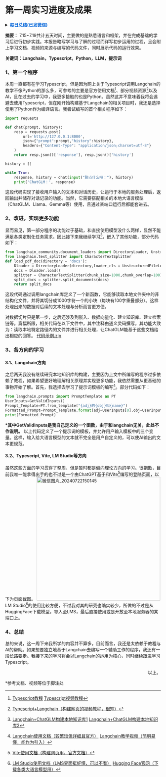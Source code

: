 # 第一周实习进度及成果

<details>
<summary>
<B>
<font color=#0969DA>每日总结(已发微信)</font>
</B>
</summary>

#### 7.15
1、VScode配置通义灵码；
2、从Hugging Face下载Gemma，通过LM Studio进行部署后尝试使用；
3、学习Typescript和Langchain，通过Python和Typescript链接ChatGPT API；
4、初步学习使用Vite，建立了一个简单的页面

#### 7.16
1、继续学习Type Script，向Langchain导入本地大模型；
2、尝试用多个大模型制作基于Vite的登录页面，包含用户名与密码的验证功能

#### 7.17
1、学习Typescript和Langchain，构建本地知识库；
2、向知识库导入Typescript和Vite相关文档，引导ChatGLM基于该知识库实现登录页面

#### 7.18
1、学习Typescript和Langchain；
2、使用LM Studio启动本地服务器，通过链接本地端口调用其中的模型

#### 7.19
1、学习Typescript和Transformers库的使用；
2、初步学习提示词的构建，编写了一个简单的提示词模板
</details>

**摘要：** 7.15~7.19共计五天时间，主要做的是熟悉语言和框架，并在完成基础的学习后进行初步实践。本报告略写学习与了解的过程而详写初步运用的过程，且会附上学习文档、视频的来源与编写的代码文件，同时展示代码的运行效果。

**关键词：Langchain，Typescript，Python，LLM，提示词**

### 1、第一个程序
本周一直都有在学习Typescript，但是因为网上关于Typescript调用Langchain的教学不像Python的那么多，可参考的主要是官方使用文档[^1]、部分视频资源[^2]以及AI，且在过去的学习中，我更多接触的也是Python。虽然这并不意味着我将会逃避去使用Typescript，但在刚开始构建基于Langchain的相关项目时，我还是选择使用了Python作为编译语言。我尝试编写的首个相关程序如下：
```python
import requests

def chat(prompt, history):
    resp = requests.post(
        url='http://127.0.0.1:8000',
        json={"prompt":prompt,"history":history},
        headers={"Content-Type": "application/json;charset=utf-8"}
    )
    return resp.json()['response'], resp.json()['history']

history = []

while True:
    response, history = chat(input("聊点什么吧："), history)
    print('ChatGLM：', response)
```
这段代码实现了接收用户输入的文本和对话历史，让运行于本地的服务处理后，返回输出并储存对话记录的功能。当然，它需要搭配相关的本地大语言模型（ChatGLM、Llama、Gemma等）使用，且通过某端口运行后都能套进去。

### 2、改进，实现更多功能
显而易见，第一部分程序的功能过于基础，和直接使用模型没什么两样，显然不能满足各类定制化任务需求。因此接下来我继续学习[^4]，嵌入了其他功能，部分代码如下：
```python
from langchain_community.document_loaders import DirectoryLoader, UnstructuredFileLoader
from langchain.text_splitter import CharacterTextSplitter
def load_pdf_doc(directory = 'docs'):
    Dloader = DirectoryLoader(directory,loader_cls = UnstructuredFileLoader,use_multithreading=True)
    docs = Dloader.load()
    splitter = CharacterTextSplitter(chunk_size=1000,chunk_overlap=100)
    split_docs = splitter.split_documents(docs)
    return split_docs
```
这段代码通过调用langchain库定义了一个新函数，它能够读取本地文件夹中的非结构化文件，并将其切分成1000字符一个的小块（每块有100字重叠部分）。这样处理出来的数据对后续的文本处理与分析而言更方便。

对数据切片只是第一步，之后还涉及到嵌入、数据向量化、建立知识库、建立检索链等。篇幅所限，相关代码在以下文件中，其中注释由通义灵码撰写，其功能大致为：读取本地特定路径内的文件并进行相关处理，让ChatGLM能基于这些文档给出相应的回答。
[代码示例.zip](https://github.com/user-attachments/files/16328636/default.zip)

### 3、各方向的学习
#### 3.1、Langchain方向
之后两天我没有继续研究本地知识库的构建，主要因为上文中所编写的程序过多依赖了教程，如果希望更好地理解相关原理并实现更多功能，我依然需要从更基础的事物开始了解。首先，我选择去学习了提示词模板的编写[^5]。部分代码如下：
```python
from langchain.prompts import PromptTemplate as PT
UserInputs=GetValidInputs()
Prompt_Template=PT.from_template("{adj}的{obj}叫{name}")
Formatted_Prompt=Prompt_Template.format(adj=UserInputs[0],obj=UserInputs[1],name=UserInputs[2])
print(Formatted_Prompt)
```
**\*其中GetValidInputs是我自己定义的一个函数，由于和langchain无关，此处不作说明。**
以上代码定义了一个提示词的模板，并允许用户输入模板中的三个变量。这样，输入给大语言模型的文本就不完全是用户自定义的，可以使AI输出的文本更规范。

#### 3.2、Typescript, Vite, LM Studio等方向
虽然这些方面的学习贯穿了整周，但是暂时都是偏向理论方向的学习。很抱歉，目前我唯一能拿得出手的也不过是一个由ChatGPT基于和Vite[^6]编写的登陆页面，以下为页面截图。
<img width="400" alt="微信图片_20240722150145" src="https://github.com/user-attachments/assets/5b1af416-c12f-4afc-a4b5-e232ee707f9e">
LM Studio[^7]的使用比较方便，不过我对其的研究也确实较少，所做的不过是从HuggingFace下载模型，导入至LMS，最后直接使用或是开放至本地服务器的某端口上。

### 4、总结
总的来说，这一周下来我所学的内容并不算多，目前而言，我还是太依赖于教程与AI的帮助。如果想要独立地基于Langchain去编写一个辅助工作的程序，我还有一段长路要走。我接下来的学习将会以Langchain的运用为核心，同时继续跟进学习Typescript。

<p align="right">以上。</p>

*参考文档、视频等位于脚注处

[^1]:[Typescript教程](https://www.runoob.com/typescript/ts-tutorial.html)
[Typescript视频教程](https://www.bilibili.com/video/BV14Z4y1u7pi/)
[^2]:[Typescript+Langchain（构建网页的视频教程，很短）](https://www.bilibili.com/video/BV1th4y1n7jJ/)
[^3]:[OpenAI官网（申请ChatGPT的API接口，或直接使用）](https://openai.com/chatgpt/)
[通义官网（申请通义的API接口，或直接使用）](https://tongyi.aliyun.com/)
[^4]:[Langchain+ChatGLM构建本地知识库1](https://www.bilibili.com/video/BV1t8411y7fp/)
[Langchain+ChatGLM构建本地知识库2](https://www.bilibili.com/video/BV13M4y1e7cN/)
[^5]:[Langchain使用文档（较繁琐但详细且官方）](https://python.langchain.com.cn/docs/)
[Langchain教学视频（简明易懂，能作为引入）](https://www.bilibili.com/video/BV1tw411k76M/)
[^6]:[Vite使用文档（构建网页用，官方文档）](https://vitejs.cn/vite3-cn/guide/)
[^7]:[LM Studio使用文档（LMS界面挺好懂，可以不看）](https://lmstudio.ai/docs/welcome)
[Hugging Face官网（下载各类大语言模型用）](https://huggingface.co/)

